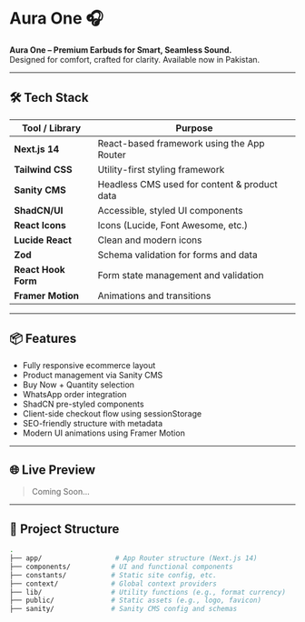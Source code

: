 # Aura One 🎧

**Aura One – Premium Earbuds for Smart, Seamless Sound.**  
Designed for comfort, crafted for clarity. Available now in Pakistan.

---

## 🛠️ Tech Stack

| Tool / Library       | Purpose                                      |
|----------------------|----------------------------------------------|
| **Next.js 14**       | React-based framework using the App Router   |
| **Tailwind CSS**     | Utility-first styling framework              |
| **Sanity CMS**       | Headless CMS used for content & product data |
| **ShadCN/UI**        | Accessible, styled UI components             |
| **React Icons**      | Icons (Lucide, Font Awesome, etc.)           |
| **Lucide React**     | Clean and modern icons                       |
| **Zod**              | Schema validation for forms and data         |
| **React Hook Form**  | Form state management and validation         |
| **Framer Motion**    | Animations and transitions                   |

---

## 📦 Features

- Fully responsive ecommerce layout
- Product management via Sanity CMS
- Buy Now + Quantity selection
- WhatsApp order integration
- ShadCN pre-styled components
- Client-side checkout flow using sessionStorage
- SEO-friendly structure with metadata
- Modern UI animations using Framer Motion

---

## 🌐 Live Preview

> Coming Soon...

---

## 📁 Project Structure

```bash
.
├── app/                  # App Router structure (Next.js 14)
├── components/          # UI and functional components
├── constants/           # Static site config, etc.
├── context/             # Global context providers
├── lib/                 # Utility functions (e.g., format currency)
├── public/              # Static assets (e.g., logo, favicon)
├── sanity/              # Sanity CMS config and schemas